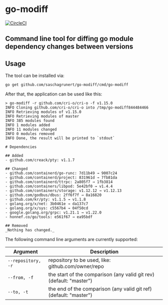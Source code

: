 # go-modiff

[![CircleCI](https://circleci.com/gh/saschagrunert/go-modiff.svg?style=shield)](https://circleci.com/gh/saschagrunert/go-modiff)

## Command line tool for diffing go module dependency changes between versions

## Usage

The tool can be installed via:

```shell
go get github.com/saschagrunert/go-modiff/cmd/go-modiff
```

After that, the application can be used like this:

```shell
> go-modiff -r github.com/cri-o/cri-o -f v1.15.0
INFO Cloning github.com/cri-o/cri-o into /tmp/go-modiff844484466
INFO Retrieving modules of v1.15.0
INFO Retrieving modules of master
INFO 385 modules found
INFO 1 modules added
INFO 11 modules changed
INFO 0 modules removed
INFO Done, the result will be printed to `stdout`

# Dependencies

## Added
- github.com/creack/pty: v1.1.7

## Changed
- github.com/containerd/go-runc: 7d11b49 → 9007c24
- github.com/containerd/project: 831961d → 7fb81da
- github.com/containerd/ttrpc: 2a805f7 → 1fb3814
- github.com/containers/libpod: 5e42bf0 → v1.4.4
- github.com/containers/storage: v1.12.12 → v1.12.13
- github.com/godbus/dbus: 2ff6f7f → 8a16820
- github.com/kr/pty: v1.1.5 → v1.1.8
- golang.org/x/net: 3b0461e → da137c7
- golang.org/x/sys: c5567b4 → 04f50cd
- google.golang.org/grpc: v1.21.1 → v1.22.0
- honnef.co/go/tools: e561f67 → ea95bdf

## Removed
_Nothing has changed._
```

The following command line arguments are currently supported:

| Argument           | Description                                                         |
| ------------------ | ------------------------------------------------------------------- |
| `--repository, -r` | repository to be used, like: github.com/owner/repo                  |
| `--from, -f`       | the start of the comparison (any valid git rev) (default: "master") |
| `--to, -t`         | the end of the comparison (any valid git ref) (default: "master")   |
